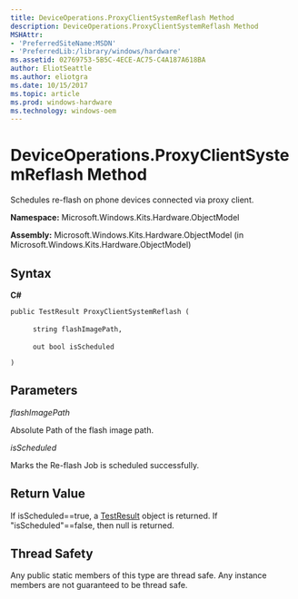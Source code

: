 ```yaml
---
title: DeviceOperations.ProxyClientSystemReflash Method
description: DeviceOperations.ProxyClientSystemReflash Method
MSHAttr:
- 'PreferredSiteName:MSDN'
- 'PreferredLib:/library/windows/hardware'
ms.assetid: 02769753-5B5C-4ECE-AC75-C4A187A618BA
author: EliotSeattle
ms.author: eliotgra
ms.date: 10/15/2017
ms.topic: article
ms.prod: windows-hardware
ms.technology: windows-oem
---
```


# DeviceOperations.ProxyClientSystemReflash Method


Schedules re-flash on phone devices connected via proxy client.

**Namespace:** Microsoft.Windows.Kits.Hardware.ObjectModel

**Assembly:** Microsoft.Windows.Kits.Hardware.ObjectModel (in Microsoft.Windows.Kits.Hardware.ObjectModel)

## <span id="Syntax"></span><span id="syntax"></span><span id="SYNTAX"></span>Syntax


**C#**

`public TestResult ProxyClientSystemReflash (`

          `string flashImagePath,`

          `out bool isScheduled`

`)`

## <span id="Parameters"></span><span id="parameters"></span><span id="PARAMETERS"></span>Parameters


*flashImagePath*

Absolute Path of the flash image path.

*isScheduled*

Marks the Re-flash Job is scheduled successfully.

## <span id="Return_Value"></span><span id="return_value"></span><span id="RETURN_VALUE"></span>Return Value


If isScheduled==true, a [TestResult](testresult-class.md) object is returned. If "isScheduled"==false, then null is returned.

## <span id="Thread_Safety"></span><span id="thread_safety"></span><span id="THREAD_SAFETY"></span>Thread Safety


Any public static members of this type are thread safe. Any instance members are not guaranteed to be thread safe.

 

 






